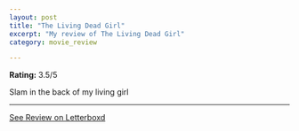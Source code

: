 ```yaml
---
layout: post
title: "The Living Dead Girl"
excerpt: "My review of The Living Dead Girl"
category: movie_review

---
```


**Rating:** 3.5/5

Slam in the back of my living girl

<hr>

[See Review on Letterboxd](https://boxd.it/3lUjfJ)
